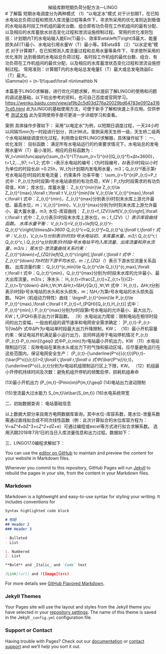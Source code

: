 <center>梯级库群短期负荷分配方法—LINGO</center>
# 了解篇
短期水电调度分为两种模式
（1）“以电定水”模式
对于计划期T，在已知水电站总负荷过程和预测入库流量过程等条件下，寻求所采用的优化准则达到极值的水电站各时段工作机组的最优台数、组合即有功负荷在工作机组间的最有分配、以及相应的水库蓄放水状态变化过程和泄流设施控制过程。
常用的优化准则包括：计划期内T的水电站输入能Ein(T)最小、效率$\eta\left(T\right)$最大、能量损失∆E(T)最小、水电站引用水量W（T）最小等。$$\eta$$
（2）“以水定电”模式
对于计算期T，在已知预测入库流量过程和总用水量等条件下，寻求使所采用的优化准则
达到极值的水电站总负荷过程、各时段工作机组的最优台数、组合、有功负荷在工作机组间的最优分配，以及相应的水库蓄泄状态变化过程和泄流设施控制过程。
常用准则：计算期T内的水电站总发电量E（T）最大或总发电效益Ec（T）最大。
<div>\Gamma(n) = (n-1)!\quad\forall n\in\mathbb N</div>

本篇基于LINGO求解器，进行优化问题求解，所以提前了解LINGO的使用和问题的调试是基础，以下给出参考的资料，也可自己百度或官网学习。
https://wenku.baidu.com/view/af9b2c5d03d276a20029bd64783e0912a3167cd5.html
此为LINGO的基础使用方法，可便于新手了解和快速上手应用。仅供参考
 [测试文档](https://dlutzhanweiliu.github.io/testgitpages/testfile)
此为官网使用手册可更进一步详细学习和查看。

案例
具体操作步骤如下：
采用“以电定水”为例，以短期日调度过程，一天24小时以间隔15min为一时段进行划分，共计96点。案例采用天生桥一级，天生桥二级两个水电站梯级调度优化过程，利用商业软件LINGO求解器，具体操作如下：
一、优化准则：
目标函数：
满足所有水电站运行的约束要求情况下，水电站总的发电用水量W（T）最小准则，相应的目标函数为：
W_t=\min\funcapply{\sum_{t=1}^{T}\sum_{r=1}^{n}{[Q_{r,t}^f}×∆t×3600}，t=1,2,…,97; r=1,2;
式中：r表示水电站的编号；t为时段编号，∆t表示t时段以小时为单位的时段长∆t =0.25h，W_t为计划期内发电用水量，m3；Q_{r,t}^f表示第r号水电站在t时段的发电流量；
约束条件
	功率平衡：
\sum_{r=1}^{n}P_{r,t}=P_t
式中：P_{r,t}为t时段第r号水电站承担的有功负荷，KW；P_t为t时段需求的有功负荷值，KW； 
	库水位，库蓄水量：
Z_{r,t}^{min}\le Z_{r,t}\le Z_{r,t}^{max},\forall r,\forall t
V_{r,t}^{min}\le V_{r,t}\le V_{r,t}^{max},\forall r,\forall t
式中：Z_{r,t}^{min}，Z_{r,t}^{max}分别表示t时刻末水库上游允许最低、最高水位，m；V_{r,t}^{min}，V_{r,t}^{max}分别为t时刻末水库上游允许最小、最大蓄水量，m3; 
	水位-库容曲线：
Z_{r,t}=f_{ZV}\left[V_{r,t}\right],\forall r,\forall t
式中：Z_{r,t}表示t时段末水库上游水位，m；f_{ZV}（*）表示库容曲线函数。
	水库水量平衡：
V_{r,t+1}=V_{r,t}+\left[Q_{r,t}^r-Q_{r,t}^c\right]\times∆t×3600
Q_{r,t}^c=Q_{r,t}^f+Q_{r,t}^q,\forall t,\forall r
式中：V_{r,t}，V_{r,t+1}分别表示t时刻r号水电站初、末库蓄水量，m3;\ Q_{r,t}^r,\ Q_{r,t}^c,\ Q_{r,t}^q分别表示t时段r号水电站平均入库流量、出库流量和弃水流量，m3/s；
	尾水位-泄流量曲线关系约束：
Z_{r,t}^{down}=f_{ZQ}\left[Q_{r,t}^c\right],\forall r,\forall t
式中：Z_{r,t}^{down}为t时刻下游平均水位，m；f_{ZQ}（*）表示下游水位流量关系函数。
	出库流量约束：
Q_{r,t}^{c,min}\le Q_{r,t}^c\le Q_{r,t}^{c,max},\forall r,\forall t
   式中：Q_{r,t}^{min}，Q_{r,t}^{max}分别为t时段末水库的允许最小、最大出库流量，m3/s；
	净水头：
H_{r,t}=\frac{Z_{r,t}+Z_{r,t+1}}{2}-Z_{r,t+1}^{down}-∆Hr,t,∀r,∀t
∆Hr,t=f∆H,r[Qr,t] ,∀r,∀t
式中：H_{r,t}，∆Hr,t分别表示t时段r号水电站的水头和水头损失，m；f∆H,r为第r号水电站的水头损失函数。
	NQH（机组动力特性）曲线：\bigmP_{r,t}^{min}\le P_{r,t}\le P_{r,t}^{max},\forall r,\forall t
P_{r,t}=f_{PQH}[Q_{r,t},H_{r,t}]
式中：P_{r,t}^{min},\ P_{r,t}^{max}分别为t时段第r号水电站的允许最小、最大出力，KW；f_{PQH}表示出力计算函数。
（9）水电站出力爬坡：限制电站在相邻时段间的出力变幅，一般由机组的调节速率和电网安全需求确定：
|P_{r,t}-P_{r,t-1}|\le∆Pr
式中∆Pr为r电站单时段最大出力升降限制，KW；
（10）最小开机容量约束：保证电站开机满足最小运行出力，且同样适用于电站停机情况
P_{r,t}(P_{r,t}-P_{r,min})\geq0
   式中P_{r,min}为r电站最小开机出力，KW
（11）水电站限制运行区：反映电站在某些水头或出力下的气蚀和振动区域，应尽量避免运行在这些范围内，保证电网安全生产：
(P_{r,t}-{\underline{P^o}}_{r,t})(P_{r,t}-{\bar{P^o}}_{r,t})>0,\forall i,\forall r,\forall o
式中{\bar{P^o}}_{r,t}，{\underline{P^o}}_{r,t}分别为r电站机组限制运行区上下限，KW。
（12）机组最小开停机持续时间及次数：避免机组开停机的频繁启停，损耗机组寿命
   
(13)最小开机出力
(P_{m,t}-{Pmin}_m)P_{m,t}\geq0
(14)电站出力波动限制
      
(15)泄流最大过水能力
S_{m,t}\le\bar{S_{m,t}}
(16)水电系统带宽
      
二、初始数据查询：
电站基础信息
 
以上数据大部分来自南方电网数据库查询，其中水位-库容系数，尾水位-泄量系数需通过直线拟合成不同次线性函数（例：此次计算拟合的水位库容方程为：V=a*Z^4+b*Z^3+c*Z^2+d*Z+e）可通过编程或excel等方式进行拟合求解系数。
选用汛期2018年7月1日的当日入库流量信息和出力过程。数据如下：
 
三、LINGO17.0编程求解如下：

 

You can use the [editor on GitHub](https://github.com/DLUTzhanweiliu/testgitpages/edit/master/README.md) to maintain and preview the content for your website in Markdown files.

Whenever you commit to this repository, GitHub Pages will run [Jekyll](https://jekyllrb.com/) to rebuild the pages in your site, from the content in your Markdown files.

### Markdown

Markdown is a lightweight and easy-to-use syntax for styling your writing. It includes conventions for

```markdown
Syntax highlighted code block

# 你好
## Header 2
### Header 3

- Bulleted
- List

1. Numbered
2. List

**Bold** and _Italic_ and `Code` text

[Link](url) and ![Image](src)
```

For more details see [GitHub Flavored Markdown](https://guides.github.com/features/mastering-markdown/).

### Jekyll Themes

Your Pages site will use the layout and styles from the Jekyll theme you have selected in your [repository settings](https://github.com/DLUTzhanweiliu/testgitpages/settings). The name of this theme is saved in the Jekyll `_config.yml` configuration file.

### Support or Contact

Having trouble with Pages? Check out our [documentation](https://help.github.com/categories/github-pages-basics/) or [contact support](https://github.com/contact) and we’ll help you sort it out.
